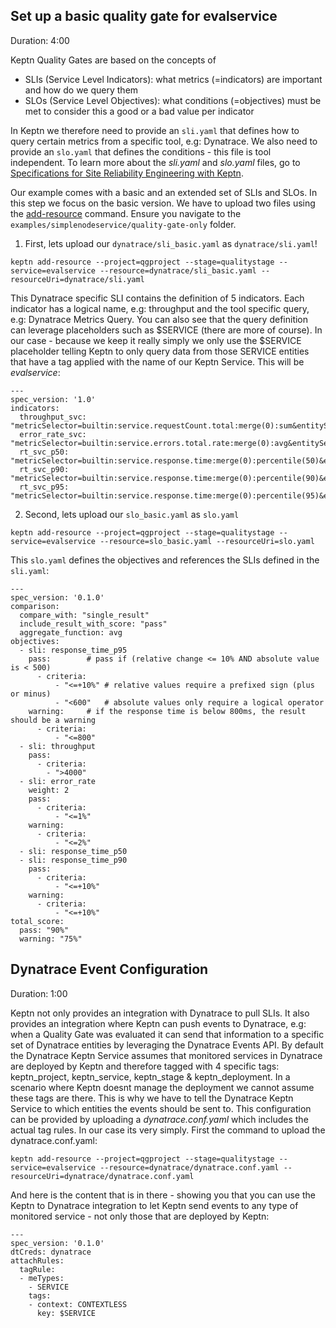 
## Set up a basic quality gate for evalservice
Duration: 4:00

Keptn Quality Gates are based on the concepts of 
* SLIs (Service Level Indicators): what metrics (=indicators) are important and how do we query them
* SLOs (Service Level Objectives): what conditions (=objectives) must be met to consider this a good or a bad value per indicator

In Keptn we therefore need to provide an `sli.yaml` that defines how to query certain metrics from a specific tool, e.g: Dynatrace. We also need to provide an `slo.yaml` that defines the conditions - this file is tool independent. 
To learn more about the *sli.yaml* and *slo.yaml* files, go to [Specifications for Site Reliability Engineering with Keptn](https://github.com/keptn/spec/blob/0.1.3/sre.md).

Our example comes with a basic and an extended set of SLIs and SLOs. In this step we focus on the basic version.
We have to upload two files using the [add-resource](https://keptn.sh/docs/0.8.x/reference/cli/#keptn-add-resource) command.
Ensure you navigate to the `examples/simplenodeservice/quality-gate-only` folder.

1. First, lets upload our `dynatrace/sli_basic.yaml` as `dynatrace/sli.yaml`!

```
keptn add-resource --project=qgproject --stage=qualitystage --service=evalservice --resource=dynatrace/sli_basic.yaml --resourceUri=dynatrace/sli.yaml
```

This Dynatrace specific SLI contains the definition of 5 indicators. Each indicator has a logical name, e.g: throughput and the tool specific query, e.g: Dynatrace Metrics Query. You can also see that the query definition can leverage placeholders such as $SERVICE (there are more of course). In our case - because we keep it really simply we only use the $SERVICE placeholder telling Keptn to only query data from those SERVICE entities that have a tag applied with the name of our Keptn Service. This will be *evalservice*:
```
---
spec_version: '1.0'
indicators:
  throughput_svc: "metricSelector=builtin:service.requestCount.total:merge(0):sum&entitySelector=tag($SERVICE),type(SERVICE)"
  error_rate_svc: "metricSelector=builtin:service.errors.total.rate:merge(0):avg&entitySelector=tag($SERVICE),type(SERVICE)"
  rt_svc_p50:     "metricSelector=builtin:service.response.time:merge(0):percentile(50)&entitySelector=tag($SERVICE),type(SERVICE)"
  rt_svc_p90:     "metricSelector=builtin:service.response.time:merge(0):percentile(90)&entitySelector=tag($SERVICE),type(SERVICE)"
  rt_svc_p95:     "metricSelector=builtin:service.response.time:merge(0):percentile(95)&entitySelector=tag($SERVICE),type(SERVICE)"
```

2. Second, lets upload our `slo_basic.yaml` as `slo.yaml`

```
keptn add-resource --project=qgproject --stage=qualitystage --service=evalservice --resource=slo_basic.yaml --resourceUri=slo.yaml
```

This `slo.yaml` defines the objectives and references the SLIs defined in the `sli.yaml`:

```
---
spec_version: '0.1.0'
comparison:
  compare_with: "single_result"
  include_result_with_score: "pass"
  aggregate_function: avg
objectives:
  - sli: response_time_p95
    pass:        # pass if (relative change <= 10% AND absolute value is < 500)
      - criteria:
          - "<=+10%" # relative values require a prefixed sign (plus or minus)
          - "<600"   # absolute values only require a logical operator
    warning:     # if the response time is below 800ms, the result should be a warning
      - criteria:
          - "<=800"
  - sli: throughput
    pass:
      - criteria:
        - ">4000"
  - sli: error_rate
    weight: 2
    pass:
      - criteria:
          - "<=1%"
    warning:
      - criteria:
          - "<=2%"
  - sli: response_time_p50
  - sli: response_time_p90
    pass:
      - criteria:
          - "<=+10%"
    warning:
      - criteria:
          - "<=+10%"
total_score:
  pass: "90%"
  warning: "75%"
```

## Dynatrace Event Configuration
Duration: 1:00

Keptn not only provides an integration with Dynatrace to pull SLIs. It also provides an integration where Keptn can push events to Dynatrace, e.g: when a Quality Gate was evaluated it can send that information to a specific set of Dynatrace entities by leveraging the Dynatrace Events API.
By default the Dynatrace Keptn Service assumes that monitored services in Dynatrace are deployed by Keptn and therefore tagged with 4 specific tags: keptn_project, keptn_service, keptn_stage & keptn_deployment. In a scenario where Keptn doesnt manage the deployment we cannot assume these tags are there. This is why we have to tell the Dynatrace Keptn Service to which entities the events should be sent to. This configuration can be provided by uploading a *dynatrace.conf.yaml* which includes the actual tag rules. In our case its very simply. First the command to upload the dynatrace.conf.yaml:

```
keptn add-resource --project=qgproject --stage=qualitystage --service=evalservice --resource=dynatrace/dynatrace.conf.yaml --resourceUri=dynatrace/dynatrace.conf.yaml
```

And here is the content that is in there - showing you that you can use the Keptn to Dynatrace integration to let Keptn send events to any type of monitored service - not only those that are deployed by Keptn:

```
---
spec_version: '0.1.0'
dtCreds: dynatrace
attachRules:
  tagRule:
  - meTypes:
    - SERVICE
    tags:
    - context: CONTEXTLESS
      key: $SERVICE
```
